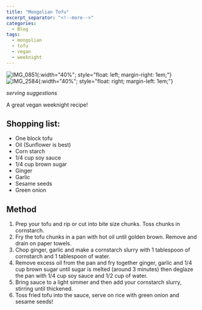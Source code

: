 ```yaml
---
title: "Mongolian Tofu"
excerpt_separator: "<!--more-->"
categories:
  - Blog
tags:
  - mongolian
  - tofu
  - vegan
  - weeknight
---
```

![IMG_0851](https://github.com/awoolfe/awoolfe.github.io/assets/46086565/d3063fff-c65f-4515-be7a-e9662269b005){:width="40%"; style="float: left; margin-right: 1em;"}
![IMG_2584](https://github.com/awoolfe/awoolfe.github.io/assets/46086565/3a256679-7dc6-4f38-a1c9-8159f2277a0f){:width="40%"; style="float: right; margin-left: 1em;"}

*serving suggestions*

A great vegan weeknight recipe!

## Shopping list:
- One block tofu
- Oil (Sunflower is best)
- Corn starch
- 1/4 cup soy sauce
- 1/4 cup brown sugar
- Ginger
- Garlic
- Sesame seeds
- Green onion

## Method
1. Prep your tofu and rip or cut into bite size chunks. Toss chunks in cornstarch.
2. Fry the tofu chunks in a pan with hot oil until golden brown. Remove and drain on paper towels.
3. Chop ginger, garlic and make a cornstarch slurry with 1 tablespoon of cornstarch and 1 tablespoon of water.
4. Remove excess oil from the pan and fry together ginger, garlic and 1/4 cup brown sugar until sugar is melted (around 3 minutes) then deglaze the pan with 1/4 cup soy sauce and 1/2 cup of water.
5. Bring sauce to a light simmer and then add your cornstarch slurry, stirring until thickened.
6. Toss fried tofu into the sauce, serve on rice with green onion and sesame seeds!
